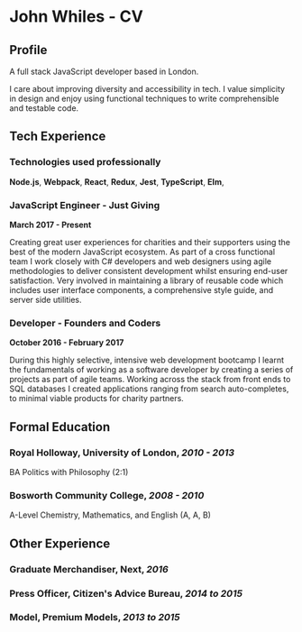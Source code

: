 # John Whiles - CV
## Profile
A full stack JavaScript developer based in London. 

I care about improving diversity and accessibility in tech. I value simplicity in
design and enjoy using functional techniques to write comprehensible and testable
code. 


## Tech Experience
### Technologies used professionally 
__Node.js__,
__Webpack__,
__React__,
__Redux__,
__Jest__,
__TypeScript__,
__Elm__,

### JavaScript Engineer - Just Giving
__March 2017 - Present__

Creating great user experiences for charities and their supporters using the
best of the modern JavaScript ecosystem. As part of a cross functional team I
work closely with C# developers and web designers using agile methodologies to 
deliver consistent development whilst ensuring end-user satisfaction.
Very involved in maintaining a library of reusable code which includes user 
interface components, a comprehensive style guide, and server side utilities.

### Developer - Founders and Coders
__October 2016 - February 2017__

During this highly selective, intensive web development bootcamp I learnt the 
fundamentals of working as a software developer by creating a series of projects as part
of agile teams. Working across the stack from front ends to SQL databases I
created  applications ranging from search auto-completes, to minimal viable 
products for charity partners. 

## Formal Education
### Royal Holloway, University of London, *2010 - 2013*
BA Politics with Philosophy (2:1)

### Bosworth Community College, *2008 - 2010*
A-Level Chemistry, Mathematics, and English (A, A, B)

## Other Experience
### Graduate Merchandiser, Next, *2016*

### Press Officer, Citizen's Advice Bureau, *2014 to 2015*

### Model, Premium Models, *2013 to 2015*


